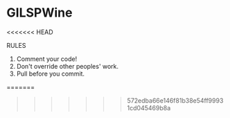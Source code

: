GILSPWine
=========
<<<<<<< HEAD

RULES

1) Comment your code!
2) Don't override other peoples' work.
3) Pull before you commit.

=======
>>>>>>> 572edba66e146f81b38e54ff99931cd045469b8a
